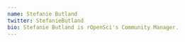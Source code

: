 ```yaml
---
name: Stefanie Butland
twitter: StefanieButland
bio: Stefanie Butland is rOpenSci's Community Manager.
---
```

